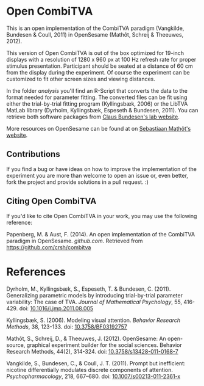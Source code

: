 # Open CombiTVA
This is an open implementation of the CombiTVA paradigm (Vangkilde, Bundesen & Coull, 2011) in OpenSesame (Mathôt, Schreij & Theeuwes, 2012).

This version of Open CombiTVA is out of the box optimized for 19-inch displays with a resolution of 1280 x 960 px at 100 Hz refresh rate for proper stimulus presentation. Participant should be seated at a distance of 60 cm from the display during the experiment. Of course the experiment can be customized to fit other screen sizes and viewing distances.

In the folder *analysis* you'll find an R-Script that converts the data to the format needed for parameter fitting. The converted files can be fit using either the trial-by-trial fitting program (Kyllingsbæk, 2006) or the LibTVA MatLab library (Dyrholm, Kyllingsbæk, Espeseth & Bundesen, 2011). You can retrieve both software packages from [Claus Bundesen's lab website](http://cvc.psy.ku.dk/resources/).

More resources on OpenSesame can be found at on [Sebastiaan Mathôt's website](http://osdoc.cogsci.nl/).

## Contributions
If you find a bug or have ideas on how to improve the implementation of the experiment you are more than welcome to open an issue or, even better, fork the project and provide solutions in a pull request. :)

## Citing Open CombiTVA
If you'd like to cite Open CombiTVA in your work, you may use the following reference:

Papenberg, M. & Aust, F. (2014). An open implementation of the CombiTVA paradigm in OpenSesame. *github.com*. Retrieved from https://github.com/crsh/combitva

# References
Dyrholm, M., Kyllingsbæk, S., Espeseth, T. & Bundesen, C. (2011). Generalizing parametric models by introducing trial-by-trial parameter variability: The case of TVA. *Journal of Mathematical Psychology*, 55, 416-429. doi: [10.1016/j.jmp.2011.08.005](http://dx.doi.org/10.1016/j.jmp.2011.08.005)

Kyllingsbæk, S. (2006). Modeling visual attention. *Behavior Research Methods*, 38, 123-133. doi: [10.3758/BF03192757](http://dx.doi.org/10.3758/BF03192757)

Mathôt, S., Schreij, D., & Theeuwes, J. (2012). OpenSesame: An open-source, graphical experiment builder for the social sciences. Behavior Research Methods, 44(2), 314-324. doi: [10.3758/s13428-011-0168-7](http://dx.doi.org/10.3758/s13428-011-0168-7)

Vangkilde, S., Bundesen, C., & Coull, J. T. (2011). Prompt but inefficient: nicotine differentially modulates discrete components of attention. *Psychopharmacology*, 218, 667–680. doi: [10.1007/s00213-011-2361-x](http://dx.doi.org/10.1007/s00213-011-2361-x)